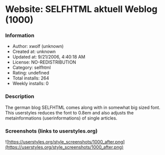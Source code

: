 # Website: SELFHTML aktuell Weblog (1000)

### Information
- Author: xwolf (unknown)
- Created at: unknown
- Updated at: 9/21/2006, 4:40:18 AM
- License: NO-REDISTRIBUTION
- Category: selfhtml
- Rating: undefined
- Total installs: 264
- Weekly installs: 0


### Description
The german blog SELFHTML comes along with in somewhat big sized font.
This userstyles reduces the font to 0.8em and also adjusts the metainformations (userinformations) of single articles.


### Screenshots (links to userstyles.org)
![https://userstyles.org/style_screenshots/1000_after.png](https://userstyles.org/style_screenshots/1000_after.png)


